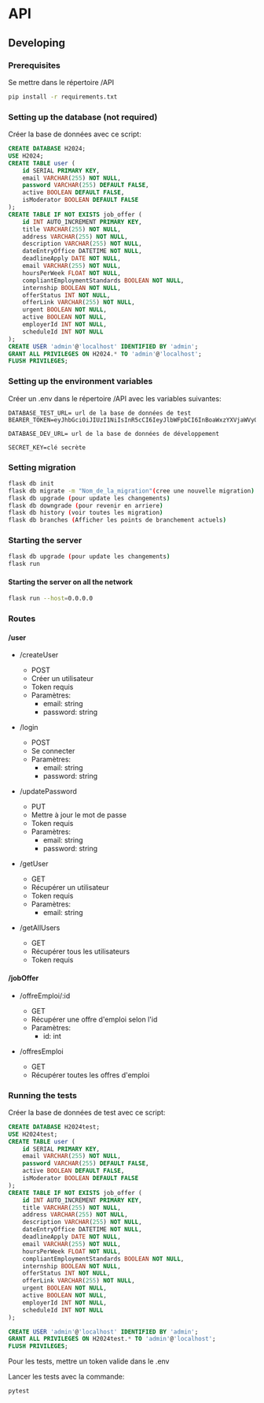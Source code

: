 # API

## Developing

### Prerequisites
Se mettre dans le répertoire /API
```bash
pip install -r requirements.txt
```

### Setting up the database (not required)
Créer la base de données avec ce script:
```sql
CREATE DATABASE H2024;
USE H2024;
CREATE TABLE user (
    id SERIAL PRIMARY KEY,
    email VARCHAR(255) NOT NULL,
    password VARCHAR(255) DEFAULT FALSE,
    active BOOLEAN DEFAULT FALSE,
    isModerator BOOLEAN DEFAULT FALSE
);
CREATE TABLE IF NOT EXISTS job_offer (
    id INT AUTO_INCREMENT PRIMARY KEY,
    title VARCHAR(255) NOT NULL,
    address VARCHAR(255) NOT NULL,
    description VARCHAR(255) NOT NULL,
    dateEntryOffice DATETIME NOT NULL,
    deadlineApply DATE NOT NULL,
    email VARCHAR(255) NOT NULL,
    hoursPerWeek FLOAT NOT NULL,
    compliantEmploymentStandards BOOLEAN NOT NULL,
    internship BOOLEAN NOT NULL,
    offerStatus INT NOT NULL,
    offerLink VARCHAR(255) NOT NULL,
    urgent BOOLEAN NOT NULL,
    active BOOLEAN NOT NULL,
    employerId INT NOT NULL,
    scheduleId INT NOT NULL
);
CREATE USER 'admin'@'localhost' IDENTIFIED BY 'admin';
GRANT ALL PRIVILEGES ON H2024.* TO 'admin'@'localhost';
FLUSH PRIVILEGES;
```

### Setting up the environment variables
Créer un .env dans le répertoire /API avec les variables suivantes:
```env
DATABASE_TEST_URL= url de la base de données de test
BEARER_TOKEN=eyJhbGciOiJIUzI1NiIsInR5cCI6IeyJlbWFpbCI6InBoaWxzYXVjaWVyQGdtYWlsLmNvbSIsImV4cCI6MTcxMDnNk6hD83xlj9

DATABASE_DEV_URL= url de la base de données de développement

SECRET_KEY=clé secrète
```
### Setting migration
```bash
flask db init
flask db migrate -m "Nom_de_la_migration"(cree une nouvelle migration)
flask db upgrade (pour update les changements)
flask db downgrade (pour revenir en arriere)
flask db history (voir toutes les migration)
flask db branches (Afficher les points de branchement actuels)
```
### Starting the server
```bash
flask db upgrade (pour update les changements)
flask run
```

#### Starting the server on all the network
```bash
flask run --host=0.0.0.0
```

### Routes
#### /user
- /createUser
    - POST
    - Créer un utilisateur
    - Token requis
    - Paramètres:
        - email: string
        - password: string

- /login
    - POST
    - Se connecter
    - Paramètres:
        - email: string
        - password: string

- /updatePassword
    - PUT
    - Mettre à jour le mot de passe
    - Token requis
    - Paramètres:
        - email: string
        - password: string

- /getUser
    - GET
    - Récupérer un utilisateur
    - Token requis
    - Paramètres:
        - email: string

- /getAllUsers
    - GET
    - Récupérer tous les utilisateurs
    - Token requis

#### /jobOffer

- /offreEmploi/:id
    - GET
    - Récupérer une offre d'emploi selon l'id
    - Paramètres:
        - id: int

- /offresEmploi
    - GET
    - Récupérer toutes les offres d'emploi


### Running the tests

Créer la base de données de test avec ce script:
```sql
CREATE DATABASE H2024test;
USE H2024test;
CREATE TABLE user (
    id SERIAL PRIMARY KEY,
    email VARCHAR(255) NOT NULL,
    password VARCHAR(255) DEFAULT FALSE,
    active BOOLEAN DEFAULT FALSE,
    isModerator BOOLEAN DEFAULT FALSE
);
CREATE TABLE IF NOT EXISTS job_offer (
    id INT AUTO_INCREMENT PRIMARY KEY,
    title VARCHAR(255) NOT NULL,
    address VARCHAR(255) NOT NULL,
    description VARCHAR(255) NOT NULL,
    dateEntryOffice DATETIME NOT NULL,
    deadlineApply DATE NOT NULL,
    email VARCHAR(255) NOT NULL,
    hoursPerWeek FLOAT NOT NULL,
    compliantEmploymentStandards BOOLEAN NOT NULL,
    internship BOOLEAN NOT NULL,
    offerStatus INT NOT NULL,
    offerLink VARCHAR(255) NOT NULL,
    urgent BOOLEAN NOT NULL,
    active BOOLEAN NOT NULL,
    employerId INT NOT NULL,
    scheduleId INT NOT NULL
);

CREATE USER 'admin'@'localhost' IDENTIFIED BY 'admin';
GRANT ALL PRIVILEGES ON H2024test.* TO 'admin'@'localhost';
FLUSH PRIVILEGES;
```
Pour les tests, mettre un token valide dans le .env

Lancer les tests avec la commande:
```bash
pytest
```